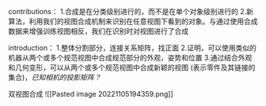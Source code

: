 contributions：
1.合成是在分类级别进行的，而不是在单个对象级别进行的
2.新算法，利用我们的视图合成机制来识别在任意视图下看到的对象。与通过使用合成数据来增强训练视图相反，我们在识别时对视图进行了合成

introduction：
1.整体分割部分，连接关系矩阵，找正面
2.证明，可以使用类似的机器从两个或多个规范视图中合成规范部分的外观，姿势和位置
3.通过结合外观和几何变形，可以从两个或多个规范视图中合成新颖的视图 (表示零件及其链接的集合)，*已知相机的投影矩阵？*

双视图合成
![[Pasted image 20221105194359.png]]









